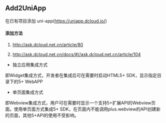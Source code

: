 ## Add2UniApp

在已有项目添加 uni-app(https://uniapp.dcloud.io/)

#### 添加方法

1. http://ask.dcloud.net.cn/article/80

2. http://ask.dcloud.net.cn/docs/#//ask.dcloud.net.cn/article/104


+ 独立应用集成方式

即Widget集成方式，开发者在集成后可在需要时启动HTML5+ SDK，显示指定目录下的5+ WebAPP

+ 单页面集成方式

即Webview集成方式，用户可在需要时显示一个支持5+扩展API的Webview页面。使用单页面方式集成5+ SDK，在页面内不能调用plus.webview的API创建新的页面，其他5+API的使用不受影响。
